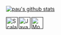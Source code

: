 [![pau's github stats](https://github-readme-stats.vercel.app/api?username=paualarco)](https://github.com/paualarco/github-readme-stats)

[<img align="left" alt="Scala" width="32px" src="https://www.pngkey.com/png/detail/266-2662848_scala-puzzlers-scala-programming-language-icon.png" />]()

[<img align="left" alt="Java" width="32px" src="https://i0.wp.com/javahonk.com/wp-content/uploads/2015/12/2015-12-13-23_04_19-java-swing-logo-Google-Search.png?fit=351%2C357" />]()

[<img align="left" alt="Monix" width="32px" src="https://s3.amazonaws.com/media-p.slid.es/uploads/916188/images/5813913/pasted-from-clipboard.png" />]()
